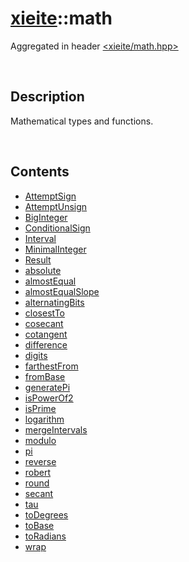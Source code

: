 # [xieite](./xieite.md)\:\:math
Aggregated in header [<xieite/math.hpp>](../include/xieite/math.hpp)

&nbsp;

## Description
Mathematical types and functions.

&nbsp;

## Contents
- [AttemptSign](./math/AttemptSign.md)
- [AttemptUnsign](./math/AttemptUnsign.md)
- [BigInteger](./math/BigInteger.md)
- [ConditionalSign](./math/ConditionalSign.md)
- [Interval](./math/Interval.md)
- [MinimalInteger](./math/MinimalInteger.md)
- [Result](./math/Result.md)
- [absolute](./math/absolute.md)
- [almostEqual](./math/almostEqual.md)
- [almostEqualSlope](./math/almostEqualSlope.md)
- [alternatingBits](./math/alternatingBits.md)
- [closestTo](./math/closestTo.md)
- [cosecant](./math/cosecant.md)
- [cotangent](./math/cotangent.md)
- [difference](./math/difference.md)
- [digits](./math/digits.md)
- [farthestFrom](./math/farthestFrom.md)
- [fromBase](./math/fromBase.md)
- [generatePi](./math/generatePi.md)
- [isPowerOf2](./math/isPowerOf2.md)
- [isPrime](./math/isPrime.md)
- [logarithm](./math/logarithm.md)
- [mergeIntervals](./math/mergeIntervals.md)
- [modulo](./math/modulo.md)
- [pi](./math/pi.md)
- [reverse](./math/reverse.md)
- [robert](./math/robert.md)
- [round](./math/round.md)
- [secant](./math/secant.md)
- [tau](./math/tau.md)
- [toDegrees](./math/toDegrees.md)
- [toBase](./math/toBase.md)
- [toRadians](./math/toRadians.md)
- [wrap](./math/wrap.md)
